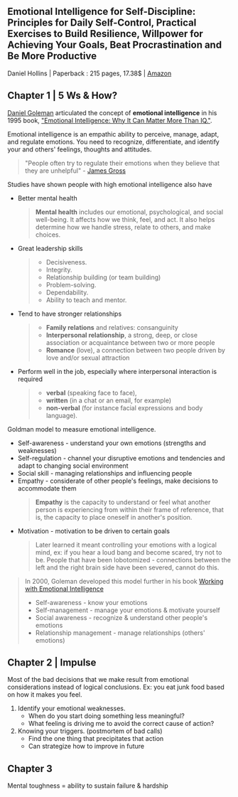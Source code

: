 ## Emotional Intelligence for Self-Discipline: Principles for Daily Self-Control, Practical Exercises to Build Resilience, Willpower for Achieving Your Goals, Beat Procrastination and Be More Productive
Daniel Hollins | Paperback : 215 pages, 17.38$ | [Amazon](https://www.amazon.com/Emotional-Intelligence-Self-Discipline-Self-Control-Procrastination/dp/1687012768) 
## Chapter 1 | 5 Ws & How?
[Daniel Goleman](https://en.wikipedia.org/wiki/Daniel_Goleman) articulated the concept of **emotional intelligence** in his 1995 book, ["Emotional Intelligence: Why It Can Matter More Than IQ."](https://www.amazon.com/Emotional-Intelligence-Matter-More-Than/dp/055338371X). 

Emotional intelligence is an empathic ability to perceive, manage, adapt, and regulate emotions. You need to recognize, differentiate, and identify your and others' feelings, thoughts and attitudes.

> "People often try to regulate their emotions when they believe that they are unhelpful" - [James Gross](https://en.wikipedia.org/wiki/James_Gross)

Studies have shown people with high emotional intelligence also have

* Better mental health
    > **Mental health** includes our emotional, psychological, and social well-being. It affects how we think, feel, and act. It also helps determine how we handle stress, relate to others, and make choices.
* Great leadership skills
    >* Decisiveness. 
    >* Integrity. 
    >* Relationship building (or team building)
    >* Problem-solving. 
    >* Dependability. 
    >* Ability to teach and mentor.
* Tend to have stronger relationships
    >* **Family relations** and relatives: consanguinity
    >* **Interpersonal relationship**, a strong, deep, or close association or acquaintance between two or more people
    >* **Romance** (love), a connection between two people driven by love and/or sexual attraction
* Perform well in the job, especially where interpersonal interaction is required
    >* **verbal** (speaking face to face), 
    >* **written** (in a chat or an email, for example) 
    >* **non-verbal** (for instance facial expressions and body language).

Goldman model to measure emotional intelligence. 
* Self-awareness - understand your own emotions (strengths and weaknesses)
* Self-regulation - channel your disruptive emotions and tendencies and adapt to changing social environment
* Social skill - managing relationships and influencing people
* Empathy - considerate of other people's feelings, make decisions to accommodate them
    > **Empathy** is the capacity to understand or feel what another person is experiencing from within their frame of reference, that is, the capacity to place oneself in another's position.
* Motivation - motivation to be driven to certain goals
    > Later learned it meant controlling your emotions with a logical mind, ex: if you hear a loud bang and become scared, try not to be. People that have been lobotomized - connections between the left and the right brain side have been severed, cannot do this.
> In 2000, Goleman developed this model further in his book [Working with Emotional Intelligence](https://www.amazon.com/Working-Emotional-Intelligence-Daniel-Goleman/dp/0553378589)
> * Self-awareness - know your emotions
> * Self-management - manage your emotions & motivate yourself
> * Social awareness - recognize & understand other people's emotions
> * Relationship management - manage relationships (others' emotions)
## Chapter 2 | Impulse
Most of the bad decisions that we make result from emotional considerations instead of logical conclusions. Ex: you eat junk food based on how it makes you feel.
1) Identify your emotional weaknesses. 
    - When do you start doing something less meaningful? 
    - What feeling is driving me to avoid the correct cause of action?
2) Knowing your triggers. (postmortem of bad calls)
    - Find the one thing that precipitates that action
    - Can strategize how to improve in future
## Chapter 3
Mental toughness = ability to sustain failure & hardship